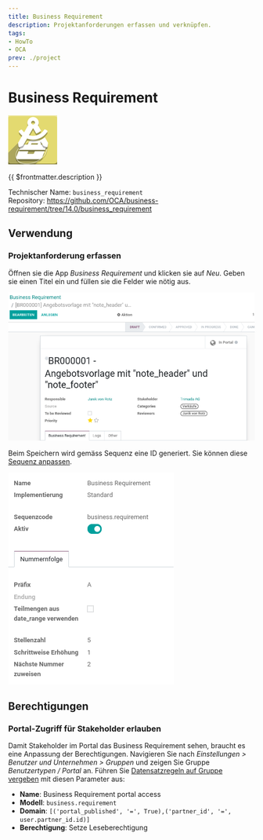```yaml
---
title: Business Requirement
description: Projektanforderungen erfassen und verknüpfen.
tags:
- HowTo
- OCA
prev: ./project
---
```

# Business Requirement
![](attachments/icon_oca_business_requirement.png)

{{ $frontmatter.description }}

Technischer Name: `business_requirement`\
Repository: <https://github.com/OCA/business-requirement/tree/14.0/business_requirement>

## Verwendung

### Projektanforderung erfassen

Öffnen sie  die App *Business Requirement* und klicken sie auf *Neu*. Geben sie einen Titel ein und füllen sie die Felder wie nötig aus.

![](attachments/Business%20Requirement%20erstellen.png)

Beim Speichern wird gemäss Sequenz eine ID generiert. Sie können diese [Sequenz anpassen](Settings.md#Sequenz%20anpassen).

![](attachments/Business%20Requirement%20Sequenz.png)

## Berechtigungen

### Portal-Zugriff für Stakeholder erlauben

Damit Stakeholder im Portal das Business Requirement sehen, braucht es eine Anpassung der Berechtigungen. Navigieren Sie nach *Einstellungen > Benutzer und Unternehmen > Gruppen* und zeigen Sie Gruppe *Benutzertypen / Portal* an. Führen Sie [Datensatzregeln auf Gruppe vergeben](Settings%20Permissions.md#Datensatzregeln%20auf%20Gruppe%20vergeben) mit diesen Parameter aus:

* **Name**: Business Requirement portal access
* **Modell**: `business.requirement`
* **Domain**: `[('portal_published', '=', True),('partner_id', '=', user.partner_id.id)]`
* **Berechtigung**: Setze Leseberechtigung
